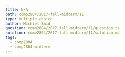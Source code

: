 ```yaml
---
title: N/A
path: comp2804/2017-fall-midterm/11
type: multiple-choice
author: Michiel Smid
question: comp2804/2017-fall-midterm/11/question.ts
solution: comp2804/2017-fall-midterm/11/solution.md
tags:
  - comp2804
  - comp2804-midterm
---
```

